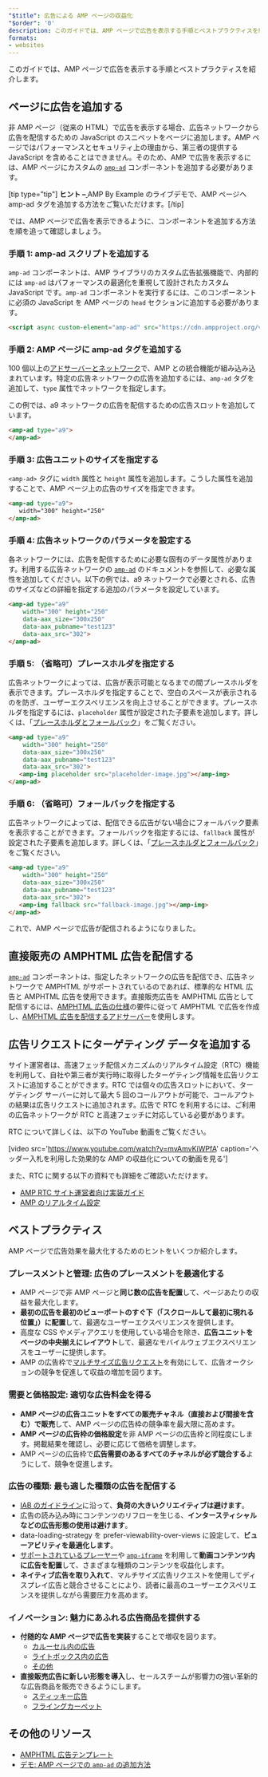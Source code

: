 ```yaml
---
"$title": 広告による AMP ページの収益化
"$order": '0'
description: このガイドでは、AMP ページで広告を表示する手順とベストプラクティスを紹介します。AMP で広告を表示するには、カスタム amp-ad コンポーネントを追加する必要があります...
formats:
- websites
---
```


このガイドでは、AMP ページで広告を表示する手順とベストプラクティスを紹介します。

## ページに広告を追加する

非 AMP ページ（従来の HTML）で広告を表示する場合、広告ネットワークから広告を配信するための JavaScript のスニペットをページに追加します。AMP ページではパフォーマンスとセキュリティ上の理由から、第三者の提供する JavaScript を含めることはできません。そのため、AMP で広告を表示するには、AMP ページにカスタムの [`amp-ad`](../../../../documentation/components/reference/amp-ad.md) コンポーネントを追加する必要があります。

[tip type="tip"] <strong>ヒント –</strong>[ ](../../../../documentation/components/reference/amp-ad.md)<a>AMP By Example のライブデモ</a>で、AMP ページへ amp-ad タグを追加する方法をご覧いただけます。[/tip]

では、AMP ページで広告を表示できるように、コンポーネントを追加する方法を順を追って確認しましょう。

### 手順 1: amp-ad スクリプトを追加する

<a><code data-md-type="codespan">amp-ad</code></a> コンポーネントは、AMP ライブラリのカスタム広告拡張機能で、内部的には <a><code>amp-ad</code></a> はパフォーマンスの最適化を重視して設計されたカスタム JavaScript です。<a><code>amp-ad</code></a> コンポーネントを実行するには、このコンポーネントに必須の JavaScript を AMP ページの <code>head</code> セクションに追加する必要があります。

```html
<script async custom-element="amp-ad" src="https://cdn.ampproject.org/v0/amp-ad-0.1.js"></script>
```

### 手順 2: AMP ページに amp-ad タグを追加する

100 個以上の[アドサーバーとネットワーク](ads_vendors.md)で、AMP との統合機能が組み込み込まれています。特定の広告ネットワークの広告を追加するには、<a><code data-md-type="codespan">amp-ad</code></a> タグを追加して、<code>type</code> 属性でネットワークを指定します。

この例では、a9 ネットワークの広告を配信するための広告スロットを追加しています。

```html
<amp-ad type="a9">
</amp-ad>
```

### 手順 3: 広告ユニットのサイズを指定する

`<amp-ad>` タグに `width` 属性と <code>height</code> 属性を追加します。こうした属性を追加することで、AMP ページ上の広告のサイズを指定できます。

```html
<amp-ad type="a9">
   width="300" height="250"
</amp-ad>
```

### 手順 4: 広告ネットワークのパラメータを設定する

各ネットワークには、広告を配信するために必要な固有のデータ属性があります。利用する広告ネットワークの [`amp-ad`](../../../../documentation/components/reference/amp-ad.md) のドキュメントを参照して、必要な属性を追加してください。以下の例では、a9 ネットワークで必要とされる、広告のサイズなどの詳細を指定する追加のパラメータを設定しています。

```html
<amp-ad type="a9"
    width="300" height="250"
    data-aax_size="300x250"
    data-aax_pubname="test123"
    data-aax_src="302">
</amp-ad>
```

### 手順 5: （省略可）プレースホルダを指定する

広告ネットワークによっては、広告が表示可能となるまでの間プレースホルダを表示できます。プレースホルダを指定することで、空白のスペースが表示されるのを防ぎ、ユーザーエクスペリエンスを向上させることができます。プレースホルダを指定するには、`placeholder` 属性が設定された子要素を追加します。詳しくは、「[プレースホルダとフォールバック](../../../../documentation/guides-and-tutorials/develop/style_and_layout/placeholders.md)」をご覧ください。

```html
<amp-ad type="a9"
    width="300" height="250"
    data-aax_size="300x250"
    data-aax_pubname="test123"
    data-aax_src="302">
   <amp-img placeholder src="placeholder-image.jpg"></amp-img>
</amp-ad>
```

### 手順 6: （省略可）フォールバックを指定する

広告ネットワークによっては、配信できる広告がない場合にフォールバック要素を表示することができます。フォールバックを指定するには、`fallback` 属性が設定された子要素を追加します。詳しくは、「[プレースホルダとフォールバック](../../../../documentation/guides-and-tutorials/develop/style_and_layout/placeholders.md)」をご覧ください。

```html
<amp-ad type="a9"
    width="300" height="250"
    data-aax_size="300x250"
    data-aax_pubname="test123"
    data-aax_src="302">
   <amp-img fallback src="fallback-image.jpg"></amp-img>
</amp-ad>
```

これで、AMP ページで広告が配信されるようになりました。

## 直接販売の AMPHTML 広告を配信する

[`amp-ad`](../../../../documentation/components/reference/amp-ad.md) コンポーネントは、指定したネットワークの広告を配信でき、広告ネットワークで AMPHTML がサポートされているのであれば、標準的な HTML 広告と AMPHTML 広告を使用できます。直接販売広告を AMPHTML 広告として配信するには、[AMPHTML 広告の仕様](../../../../documentation/guides-and-tutorials/learn/a4a_spec.md)の要件に従って AMPHTML で広告を作成し、[AMPHTML 広告を配信するアドサーバー](https://github.com/ampproject/amphtml/blob/master/ads/google/a4a/docs/a4a-readme.md#publishers)を使用します。

## 広告リクエストにターゲティング データを追加する

サイト運営者は、高速フェッチ配信メカニズムのリアルタイム設定（RTC）機能を利用して、自社や第三者が実行時に取得したターゲティング情報を広告リクエストに追加することができます。RTC では個々の広告スロットにおいて、ターゲティング サーバーに対して最大 5 回のコールアウトが可能で、コールアウトの結果は広告リクエストに追加されます。広告で RTC を利用するには、ご利用の広告ネットワークが RTC と高速フェッチに対応している必要があります。

RTC について詳しくは、以下の YouTube 動画をご覧ください。

[video src='https://www.youtube.com/watch?v=mvAmvKiWPfA' caption='ヘッダー入札を利用した効果的な AMP の収益化についての動画を見る']

また、RTC に関する以下の資料でも詳細をご確認いただけます。

- [AMP RTC サイト運営者向け実装ガイド](https://github.com/ampproject/amphtml/blob/master/extensions/amp-a4a/rtc-publisher-implementation-guide.md)
- [AMP のリアルタイム設定](https://github.com/ampproject/amphtml/blob/master/extensions/amp-a4a/rtc-documentation.md)

## ベストプラクティス

AMP ページで広告効果を最大化するためのヒントをいくつか紹介します。

### プレースメントと管理: 広告のプレースメントを最適化する

- AMP ページで非 AMP ページと**同じ数の広告を配置**して、ページあたりの収益を最大化します。
- **最初の広告を最初のビューポートのすぐ下（「スクロールして最初に現れる位置」）に配置**して、最適なユーザーエクスペリエンスを提供します。
- 高度な CSS やメディアクエリを使用している場合を除き、**広告ユニットをページの中央揃えにレイアウト**して、最適なモバイルウェブエクスペリエンスをユーザーに提供します。
- AMP の広告枠で[マルチサイズ広告リクエスト](https://github.com/ampproject/amphtml/blob/master/ads/README.md#support-for-multi-size-ad-requests)を有効にして、広告オークションの競争を促進して収益の増加を図ります。

### 需要と価格設定: 適切な広告料金を得る

- **AMP ページの広告ユニットをすべての販売チャネル（直接および間接を含む）で販売**して、AMP ページの広告枠の競争率を最大限に高めます。
- **AMP ページの広告枠の価格設定**を非 AMP ページの広告枠と同程度にします。掲載結果を確認し、必要に応じて価格を調整します。
- AMP ページの広告枠で**広告需要のあるすべてのチャネルが必ず競合する**ようにして、競争を促進します。

### 広告の種類: 最も適した種類の広告を配信する

- [IAB のガイドライン](http://www.iab.com/wp-content/uploads/2015/11/IAB_Display_Mobile_Creative_Guidelines_HTML5_2015.pdf)に沿って、**負荷の大きいクリエイティブは避けます**。
- 広告の読み込み時にコンテンツのリフローを生じる、**インタースティシャルなどの広告形態の使用は避けます**。
- data-loading-strategy を prefer-viewability-over-views に設定して、**ビューアビリティを最適化します**。
- [サポートされているプレーヤー](../../../../documentation/components/index.html#media)や [`amp-iframe`](../../../../documentation/components/reference/amp-iframe.md) を利用して**動画コンテンツ内に広告を配置**して、さまざまな種類のコンテンツを収益化します。
- **ネイティブ広告を取り入れて**、マルチサイズ広告リクエストを使用してディスプレイ広告と競合させることにより、読者に最高のユーザーエクスペリエンスを提供しながら需要圧力を高めます。

### イノベーション: 魅力にあふれる広告商品を提供する

- **付随的な AMP ページで広告を実装**することで増収を図ります。
    - [カルーセル内の広告](../../../../documentation/examples/documentation/Carousel_Ad.html)
    - [ライトボックス内の広告](../../../../documentation/examples/documentation/Lightbox_Ad.html)
    - [その他](../../../../documentation/examples/index.html)
- **直接販売広告に新しい形態を導入**し、セールスチームが影響力の強い革新的な広告商品を販売できるようにします。
    - [スティッキー広告](../../../../documentation/examples/documentation/amp-sticky-ad.html)
    - [フライングカーペット](../../../../documentation/examples/documentation/amp-fx-flying-carpet.html)

## その他のリソース

- [AMPHTML 広告テンプレート](../../../../documentation/examples/index.html)
- [デモ: AMP ページでの `amp-ad` の追加方法](../../../../documentation/components/reference/amp-ad.md)
